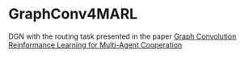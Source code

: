 # GraphConv4MARL

DGN with the routing task presented in the paper [Graph Convolution Reinformance Learning for Multi-Agent Cooperation](https://arxiv.org/abs/1810.09202)
